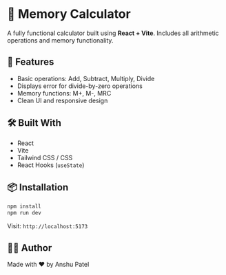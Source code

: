 # 🧮 Memory Calculator

A fully functional calculator built using **React + Vite**. Includes all arithmetic operations and memory functionality.

## 🚀 Features

- Basic operations: Add, Subtract, Multiply, Divide
- Displays error for divide-by-zero operations
- Memory functions: M+, M-, MRC
- Clean UI and responsive design

## 🛠️ Built With

- React
- Vite
- Tailwind CSS / CSS
- React Hooks (`useState`)

## 📦 Installation

```bash
npm install
npm run dev
```

Visit: `http://localhost:5173`

## 👨‍💻 Author

Made with ❤️ by Anshu Patel
